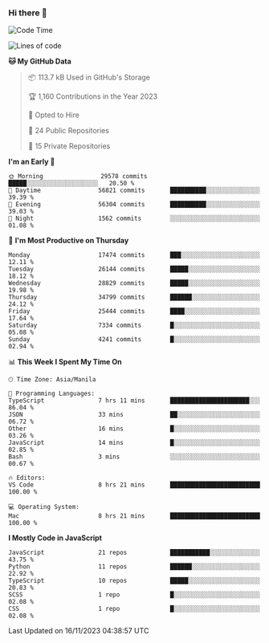 ### Hi there 👋

<!--START_SECTION:waka-->
![Code Time](http://img.shields.io/badge/Code%20Time-455%20hrs%201%20min-blue)

![Lines of code](https://img.shields.io/badge/From%20Hello%20World%20I%27ve%20Written-60.5%20million%20lines%20of%20code-blue)

**🐱 My GitHub Data** 

> 📦 113.7 kB Used in GitHub's Storage 
 > 
> 🏆 1,160 Contributions in the Year 2023
 > 
> 💼 Opted to Hire
 > 
> 📜 24 Public Repositories 
 > 
> 🔑 15 Private Repositories 
 > 
**I'm an Early 🐤** 

```text
🌞 Morning                29578 commits       █████░░░░░░░░░░░░░░░░░░░░   20.50 % 
🌆 Daytime                56821 commits       ██████████░░░░░░░░░░░░░░░   39.39 % 
🌃 Evening                56304 commits       ██████████░░░░░░░░░░░░░░░   39.03 % 
🌙 Night                  1562 commits        ░░░░░░░░░░░░░░░░░░░░░░░░░   01.08 % 
```
📅 **I'm Most Productive on Thursday** 

```text
Monday                   17474 commits       ███░░░░░░░░░░░░░░░░░░░░░░   12.11 % 
Tuesday                  26144 commits       █████░░░░░░░░░░░░░░░░░░░░   18.12 % 
Wednesday                28829 commits       █████░░░░░░░░░░░░░░░░░░░░   19.98 % 
Thursday                 34799 commits       ██████░░░░░░░░░░░░░░░░░░░   24.12 % 
Friday                   25444 commits       ████░░░░░░░░░░░░░░░░░░░░░   17.64 % 
Saturday                 7334 commits        █░░░░░░░░░░░░░░░░░░░░░░░░   05.08 % 
Sunday                   4241 commits        █░░░░░░░░░░░░░░░░░░░░░░░░   02.94 % 
```


📊 **This Week I Spent My Time On** 

```text
🕑︎ Time Zone: Asia/Manila

💬 Programming Languages: 
TypeScript               7 hrs 11 mins       ██████████████████████░░░   86.04 % 
JSON                     33 mins             ██░░░░░░░░░░░░░░░░░░░░░░░   06.72 % 
Other                    16 mins             █░░░░░░░░░░░░░░░░░░░░░░░░   03.26 % 
JavaScript               14 mins             █░░░░░░░░░░░░░░░░░░░░░░░░   02.85 % 
Bash                     3 mins              ░░░░░░░░░░░░░░░░░░░░░░░░░   00.67 % 

🔥 Editors: 
VS Code                  8 hrs 21 mins       █████████████████████████   100.00 % 

💻 Operating System: 
Mac                      8 hrs 21 mins       █████████████████████████   100.00 % 
```

**I Mostly Code in JavaScript** 

```text
JavaScript               21 repos            ███████████░░░░░░░░░░░░░░   43.75 % 
Python                   11 repos            ██████░░░░░░░░░░░░░░░░░░░   22.92 % 
TypeScript               10 repos            █████░░░░░░░░░░░░░░░░░░░░   20.83 % 
SCSS                     1 repo              █░░░░░░░░░░░░░░░░░░░░░░░░   02.08 % 
CSS                      1 repo              █░░░░░░░░░░░░░░░░░░░░░░░░   02.08 % 
```




 Last Updated on 16/11/2023 04:38:57 UTC
<!--END_SECTION:waka-->
